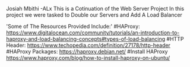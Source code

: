 Josiah Mbithi -ALx
This is a Cotinuation of the Web Server Project
In this project we were tasked to Double our Servers and Add A Load Balancer

'Some of The Resources Provided Include:'
#HAProxy: 
https://www.digitalocean.com/community/tutorials/an-introduction-to-haproxy-and-load-balancing-concepts#types-of-load-balancing
#HTTP Header: 
https://www.techopedia.com/definition/27178/http-header
#HAProxy Packages:
https://haproxy.debian.net/
#Install HAProxy
https://www.haproxy.com/blog/how-to-install-haproxy-on-ubuntu/
